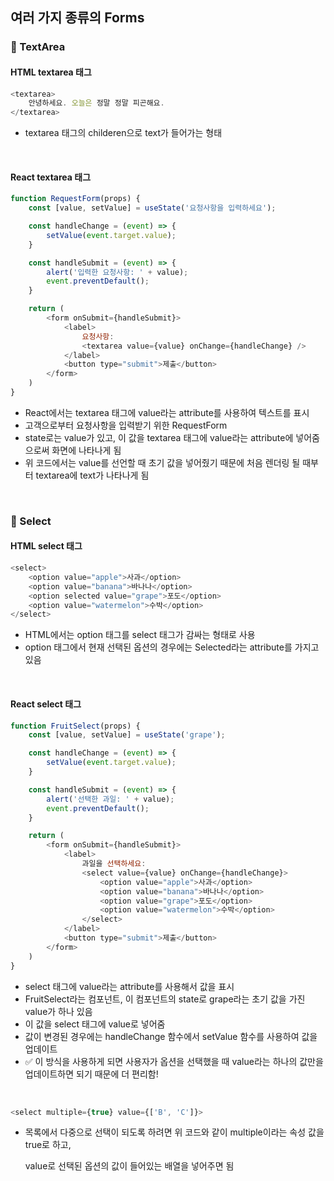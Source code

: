 ## 여러 가지 종류의 Forms

### 📌 TextArea
#### HTML textarea 태그
```javascript
<textarea>
    안녕하세요. 오늘은 정말 정말 피곤해요. 
</textarea>
```
- textarea 태그의 childeren으로 text가 들어가는 형태

<br />

#### React textarea 태그
```javascript
function RequestForm(props) {
    const [value, setValue] = useState('요청사항을 입력하세요');

    const handleChange = (event) => {
        setValue(event.target.value);
    }

    const handleSubmit = (event) => {
        alert('입력한 요청사항: ' + value);
        event.preventDefault();
    }

    return (
        <form onSubmit={handleSubmit}>
            <label>
                요청사항:
                <textarea value={value} onChange={handleChange} />
            </label>
            <button type="submit">제출</button>
        </form>
    )
}
```
- React에서는 textarea 태그에 value라는 attribute를 사용하여 텍스트를 표시
- 고객으로부터 요청사항을 입력받기 위한 RequestForm
- state로는 value가 있고, 이 값을 textarea 태그에 value라는 attribute에 넣어줌으로써 화면에 나타나게 됨
- 위 코드에서는 value를 선언할 때 초기 값을 넣어줬기 때문에 처음 렌더링 될 때부터 textarea에 text가 나타나게 됨

<br />

### 📌 Select
#### HTML select 태그
``` javascript
<select>
    <option value="apple">사과</option>
    <option value="banana">바나나</option>
    <option selected value="grape">포도</option>
    <option value="watermelon">수박</option>
</select>
```
- HTML에서는 option 태그를 select 태그가 감싸는 형태로 사용
- option 태그에서 현재 선택된 옵션의 경우에는 Selected라는 attribute를 가지고 있음

<br />

#### React select 태그
```javascript
function FruitSelect(props) {
    const [value, setValue] = useState('grape');

    const handleChange = (event) => {
        setValue(event.target.value);
    }

    const handleSubmit = (event) => {
        alert('선택한 과일: ' + value);
        event.preventDefault();
    }

    return (
        <form onSubmit={handleSubmit}>
            <label>
                과일을 선택하세요:
                <select value={value} onChange={handleChange}>
                    <option value="apple">사과</option>
                    <option value="banana">바나나</option>
                    <option value="grape">포도</option>
                    <option value="watermelon">수박</option>
                </select>
            </label>
            <button type="submit">제출</button>
        </form>
    )
}
```
- select 태그에 value라는 attribute를 사용해서 값을 표시
- FruitSelect라는 컴포넌트, 이 컴포넌트의 state로 grape라는 초기 값을 가진 value가 하나 있음
- 이 값을 select 태그에 value로 넣어줌
- 값이 변경된 경우에는 handleChange 함수에서 setValue 함수를 사용하여 값을 업데이트
- ✅ 이 방식을 사용하게 되면 사용자가 옵션을 선택했을 때 value라는 하나의 값만을 업데이트하면 되기 때문에 더 편리함!

<br />

```javascript
<select multiple={true} value={['B', 'C']}>
```
- 목록에서 다중으로 선택이 되도록 하려면 위 코드와 같이 multiple이라는 속성 값을 true로 하고, 

    value로 선택된 옵션의 값이 들어있는 배열을 넣어주면 됨 

